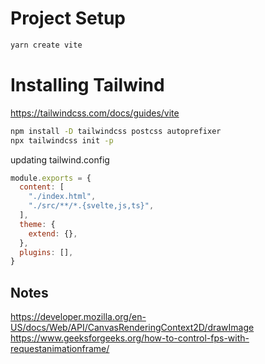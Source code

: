 # Project Setup

```bash
yarn create vite
```

# Installing Tailwind

https://tailwindcss.com/docs/guides/vite

```bash
npm install -D tailwindcss postcss autoprefixer
npx tailwindcss init -p
```
updating tailwind.config

```js
module.exports = {
  content: [
    "./index.html",
    "./src/**/*.{svelte,js,ts}",
  ],
  theme: {
    extend: {},
  },
  plugins: [],
}
```

## Notes

https://developer.mozilla.org/en-US/docs/Web/API/CanvasRenderingContext2D/drawImage
https://www.geeksforgeeks.org/how-to-control-fps-with-requestanimationframe/